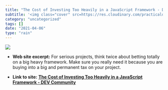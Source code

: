 ```yaml
---
title: "The Cost of Investing Too Heavily in a JavaScript Framework - DEV Community"
subtitle: '<img class="cover" src=https://res.cloudinary.com/practicaldev/image/fetch/s--ynHjM52b--/c_imagga_sc...'
category: "uncategorized"
tags: []
date: "2021-04-06"
type: "rain"
---
```

<img class="cover" src=https://res.cloudinary.com/practicaldev/image/fetch/s--ynHjM52b--/c_imagga_scale,f_auto,fl_progressive,h_500,q_auto,w_1000/https://thepracticaldev.s3.amazonaws.com/i/xbo3ze52p2lbfkpr8o3l.png>



* **Web site excerpt:** For serious projects, think twice about betting totally on a big heavy framework. Make sure you really need it because you are buying into a big and permanent tax on your project.

* **Link to site:** **[The Cost of Investing Too Heavily in a JavaScript Framework - DEV Community](https://dev.to/ryansmith/the-cost-of-investing-too-heavily-in-a-javascript-framework-2121)**
